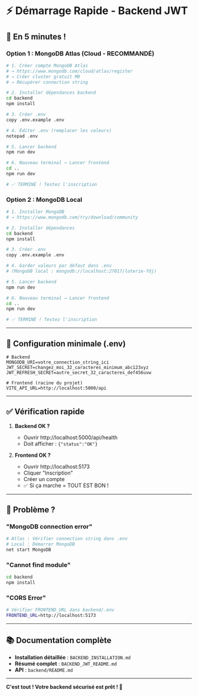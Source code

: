 # ⚡ Démarrage Rapide - Backend JWT

## 🚀 En 5 minutes !

### Option 1 : MongoDB Atlas (Cloud - RECOMMANDÉ)

```bash
# 1. Créer compte MongoDB Atlas
# → https://www.mongodb.com/cloud/atlas/register
# → Créer cluster gratuit M0
# → Récupérer connection string

# 2. Installer dépendances backend
cd backend
npm install

# 3. Créer .env
copy .env.example .env

# 4. Éditer .env (remplacer les valeurs)
notepad .env

# 5. Lancer backend
npm run dev

# 6. Nouveau terminal → Lancer frontend
cd ..
npm run dev

# ✅ TERMINÉ ! Testez l'inscription
```

### Option 2 : MongoDB Local

```bash
# 1. Installer MongoDB
# → https://www.mongodb.com/try/download/community

# 2. Installer dépendances
cd backend
npm install

# 3. Créer .env
copy .env.example .env

# 4. Garder valeurs par défaut dans .env
# (MongoDB local : mongodb://localhost:27017/loterie-fdj)

# 5. Lancer backend
npm run dev

# 6. Nouveau terminal → Lancer frontend
cd ..
npm run dev

# ✅ TERMINÉ ! Testez l'inscription
```

---

## 📝 Configuration minimale (.env)

```env
# Backend
MONGODB_URI=votre_connection_string_ici
JWT_SECRET=changez_moi_32_caracteres_minimum_abc123xyz
JWT_REFRESH_SECRET=autre_secret_32_caracteres_def456uvw
```

```env
# Frontend (racine du projet)
VITE_API_URL=http://localhost:5000/api
```

---

## ✅ Vérification rapide

1. **Backend OK ?**
   - Ouvrir http://localhost:5000/api/health
   - Doit afficher : `{"status":"OK"}`

2. **Frontend OK ?**
   - Ouvrir http://localhost:5173
   - Cliquer "Inscription"
   - Créer un compte
   - ✅ Si ça marche = TOUT EST BON !

---

## 🐛 Problème ?

### "MongoDB connection error"
```bash
# Atlas : Vérifier connection string dans .env
# Local : Démarrer MongoDB
net start MongoDB
```

### "Cannot find module"
```bash
cd backend
npm install
```

### "CORS Error"
```bash
# Vérifier FRONTEND_URL dans backend/.env
FRONTEND_URL=http://localhost:5173
```

---

## 📚 Documentation complète

- **Installation détaillée** : `BACKEND_INSTALLATION.md`
- **Résumé complet** : `BACKEND_JWT_README.md`
- **API** : `backend/README.md`

---

**C'est tout ! Votre backend sécurisé est prêt ! 🎉**

